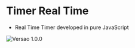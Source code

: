 # Timer Real Time

- Real Time Timer developed in pure JavaScript


![Versao 1.0.0](https://github.com/allanrodriguesmachado/Helpdesk/blob/master/public/versao1.png)